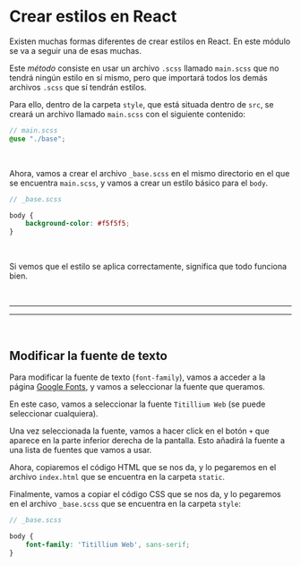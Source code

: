 # Crear estilos en React

Existen muchas formas diferentes de crear estilos en React. En este módulo se va a seguir una de esas muchas.

Este *método* consiste en usar un archivo `.scss` llamado `main.scss` que no tendrá ningún estilo en sí mismo, pero que importará todos los demás archivos `.scss` que sí tendrán estilos.

Para ello, dentro de la carpeta `style`, que está situada dentro de `src`, se creará un archivo llamado `main.scss` con el siguiente contenido:

```scss
// main.scss
@use "./base";
```

<br/>

Ahora, vamos a crear el archivo `_base.scss` en el mismo directorio en el que se encuentra `main.scss`, y vamos a crear un estilo básico para el `body`.

```scss
// _base.scss

body {
    background-color: #f5f5f5;
}
```

<br/>

Si vemos que el estilo se aplica correctamente, significa que todo funciona bien.


<br/><hr/>
<hr/><br/>


## Modificar la fuente de texto

Para modificar la fuente de texto (`font-family`), vamos a acceder a la página [Google Fonts](https://fonts.google.com/), y vamos a seleccionar la fuente que queramos.

En este caso, vamos a seleccionar la fuente `Titillium Web` (se puede seleccionar cualquiera).

Una vez seleccionada la fuente, vamos a hacer click en el botón `+` que aparece en la parte inferior derecha de la pantalla. Esto añadirá la fuente a una lista de fuentes que vamos a usar.

Ahora, copiaremos el código HTML que se nos da, y lo pegaremos en el archivo `index.html` que se encuentra en la carpeta `static`.

Finalmente, vamos a copiar el código CSS que se nos da, y lo pegaremos en el archivo `_base.scss` que se encuentra en la carpeta `style`:

```scss
// _base.scss

body {
    font-family: 'Titillium Web', sans-serif;
}
```